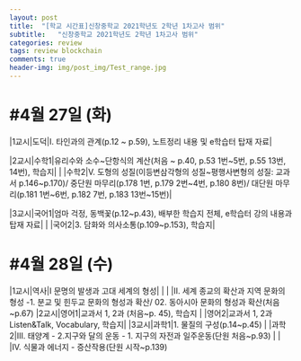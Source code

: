 ```yaml
---
layout: post
title:  "[학교 시간표]신창중학교 2021학년도 2학년 1차고사 범위"
subtitle:   "신창중학교 2021학년도 2학년 1차고사 범위"
categories: review
tags: review blockchain
comments: true
header-img: img/post_img/Test_range.jpg
---
```


#4월 27일 (화)
======

|1교시|도덕|I. 타인과의 관계(p.12 ~ p.59), 노트정리 내용 및 e학습터 탑재 자료|


|2교시|수학1|유리수와 소수~단항식의 계산(처음 ~ p.40, p.53 1번~5번, p.55 13번, 14번), 학습지|
|     |수학2|V. 도형의 성질(이등변삼각형의 성질~평행사변형의 성질: 교과서 p.146~p.170)/ 중단원 마무리(p.178 1번, p.179 2번~4번, p.180 8번)/ 대단원 마무리(p.181 1번~6번, p.182 7번, p.183 13번~15번)|


|3교시|국어1|엄마 걱정, 동백꽃(p.12~p.43), 배부한 학습지 전체, e학습터 강의 내용과 탑재 자료|
|     |국어2|3. 담화와 의사소통(p.109~p.153), 학습지|







#4월 28일 (수)
======

|1교시|역사|I 문명의 발생과 고대 세계의 형성|
|     |    |II. 세계 종교의 확산과 지역 문화의 형성 -1. 분교 및 힌두교 문화의 형성과 확산/ 02. 동아시아 문화의 형성과 확산(처음~p.67)
|2교시|영어1|교과서 1, 2과 (처음~p. 45), 학습지
|     |영어2|교과서 1, 2과 Listen&Talk, Vocabulary, 학습지|
|3교시|과학1|1. 물질의 구성(p.14~p.45)
|     |과학2|III. 태양계 - 2.지구와 달의 운동 - 1. 지구의 자전과 일주운동(단원 처음~p.93)
|     |     |IV. 식물과 에너지 - 증산작용(단원 시작~p.139)

